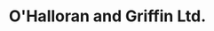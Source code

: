 ---
title: "O'Halloran and Griffin Ltd."
url: /kilrush/ohalloran-and-griffin-ltd/
shop: furniture
---